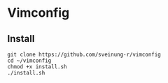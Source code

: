 # Vimconfig

## Install
```
git clone https://github.com/sveinung-r/vimconfig
cd ~/vimconfig
chmod +x install.sh
./install.sh
```
